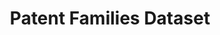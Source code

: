 ---
layout: default
cost: None
datasets_and_publications_using_this_dataset: https://ssrn.com/abstract=2709238
description: Patent applicants frequently file groups of patent applications linked
  together by priority claims. These priority claims create families of patent applications
  that share features such as inventors, priority dates, and technical descriptions.
  By analyzing these linkages, each patent can be assigned a family identifier that
  it shares with other patents in the same family. This data set includes two levels
  of family identifiers (clone for near copies, and extended for more attenuated linkages)
  for each patent issued 2005-2014
documentation: Not unless it’s in the paper (https://ssrn.com/abstract=2709238)
location: https://storage.googleapis.com/jmk_public/Younge-Kuhn_Patent_Families_2017-09-25.csv
maintained_by: Jeff Kuhn
related_publications: https://ssrn.com/abstract=2709238
shortname: patent_families
tags:
- patent family, similarity
terms_of_use: These datasets are provided to the public  subject to the Creative Commons
  Attribution-NonCommercial-NoDerivatives license. No co‑authorship is required to
  use the data in academic research — please just cite the supporting article.
timeframe: 2005-2014
title: Patent Families Dataset
uuid: eaee5eaa-985b-4ba5-a13a-797d3cfeef1f
---